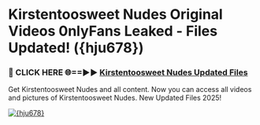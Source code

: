 # Kirstentoosweet Nudes Original Videos 0nlyFans Leaked - Files Updated! ({hju678})

<h3>🔴 CLICK HERE 🌐==►► <a href="https://tinyurl.com/ms9xzufz" rel="nofollow">Kirstentoosweet Nudes Updated Files</a></h3>

Get Kirstentoosweet Nudes and all content. Now you can access all videos and pictures of Kirstentoosweet Nudes. New Updated Files 2025!

[![{hju678}](https://i.imgur.com/PQ7UWWw.gif)](https://tinyurl.com/ms9xzufz)